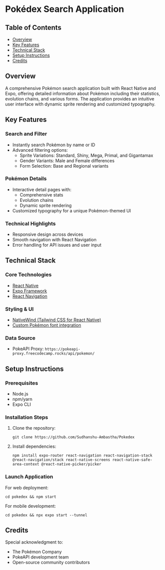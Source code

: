 # Pokédex Search Application

## Table of Contents
- [Overview](#overview)
- [Key Features](#key-features)
- [Technical Stack](#technical-stack)
- [Setup Instructions](#setup-instructions)
- [Credits](#credits)

## Overview
A comprehensive Pokémon search application built with React Native and Expo, offering detailed information about Pokémon including their statistics, evolution chains, and various forms. The application provides an intuitive user interface with dynamic sprite rendering and customized typography.

## Key Features

### Search and Filter
- Instantly search Pokémon by name or ID
- Advanced filtering options:
  - Sprite Variations: Standard, Shiny, Mega, Primal, and Gigantamax
  - Gender Variants: Male and Female differences
  - Form Selection: Base and Regional variants

### Pokémon Details
- Interactive detail pages with:
  - Comprehensive stats
  - Evolution chains
  - Dynamic sprite rendering
- Customized typography for a unique Pokémon-themed UI

### Technical Highlights
- Responsive design across devices
- Smooth navigation with React Navigation
- Error handling for API issues and user input


## Technical Stack

### Core Technologies
- [React Native](https://reactnative.dev/docs/environment-setup)
- [Expo Framework](https://docs.expo.dev/)
- [React Navigation](https://reactnavigation.org/docs/getting-started)

### Styling & UI
- [NativeWind (Tailwind CSS for React Native)](https://www.nativewind.dev/getting-started/expo-router)
- [Custom Pokémon font integration](https://www.fontget.com/font/pokemon/#google_vignette)

### Data Source
- PokeAPI Proxy: `https://pokeapi-proxy.freecodecamp.rocks/api/pokemon/`

## Setup Instructions

### Prerequisites
- Node.js
- npm/yarn
- Expo CLI

### Installation Steps

1. Clone the repository:
   ```
   git clone https://github.com/Sudhanshu-Ambastha/Pokedex
   ```

2. Install dependencies:
   ```
   npm install expo-router react-navigation react-navigation-stack @react-navigation/stack react-native-screens react-native-safe-area-context @react-native-picker/picker
   ```

### Launch Application

For web deployment:
```
cd pokedex && npm start
```

For mobile development:
```
cd pokedex && npx expo start --tunnel
```

## Credits

Special acknowledgment to:
- The Pokémon Company
- PokeAPI development team
- Open-source community contributors

